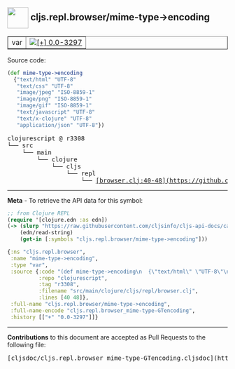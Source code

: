 ## <img width="48px" valign="middle" src="http://i.imgur.com/Hi20huC.png"> cljs.repl.browser/mime-type->encoding

 <table border="1">
<tr>

<td>var</td>
<td><a href="https://github.com/cljsinfo/cljs-api-docs/tree/0.0-3297"><img valign="middle" alt="[+] 0.0-3297" src="https://img.shields.io/badge/+-0.0--3297-lightgrey.svg"></a> </td>
</tr>
</table>






Source code:

```clj
(def mime-type->encoding
  {"text/html" "UTF-8"
   "text/css" "UTF-8"
   "image/jpeg" "ISO-8859-1"
   "image/png" "ISO-8859-1"
   "image/gif" "ISO-8859-1"
   "text/javascript" "UTF-8"
   "text/x-clojure" "UTF-8"
   "application/json" "UTF-8"})
```

 <pre>
clojurescript @ r3308
└── src
    └── main
        └── clojure
            └── cljs
                └── repl
                    └── <ins>[browser.clj:40-48](https://github.com/clojure/clojurescript/blob/r3308/src/main/clojure/cljs/repl/browser.clj#L40-L48)</ins>
</pre>


---

__Meta__ - To retrieve the API data for this symbol:

```clj
;; from Clojure REPL
(require '[clojure.edn :as edn])
(-> (slurp "https://raw.githubusercontent.com/cljsinfo/cljs-api-docs/catalog/cljs-api.edn")
    (edn/read-string)
    (get-in [:symbols "cljs.repl.browser/mime-type->encoding"]))
```

```clj
{:ns "cljs.repl.browser",
 :name "mime-type->encoding",
 :type "var",
 :source {:code "(def mime-type->encoding\n  {\"text/html\" \"UTF-8\"\n   \"text/css\" \"UTF-8\"\n   \"image/jpeg\" \"ISO-8859-1\"\n   \"image/png\" \"ISO-8859-1\"\n   \"image/gif\" \"ISO-8859-1\"\n   \"text/javascript\" \"UTF-8\"\n   \"text/x-clojure\" \"UTF-8\"\n   \"application/json\" \"UTF-8\"})",
          :repo "clojurescript",
          :tag "r3308",
          :filename "src/main/clojure/cljs/repl/browser.clj",
          :lines [40 48]},
 :full-name "cljs.repl.browser/mime-type->encoding",
 :full-name-encode "cljs.repl.browser_mime-type-GTencoding",
 :history [["+" "0.0-3297"]]}

```

---

__Contributions__ to this document are accepted as Pull Requests to the following file:

 <pre>
[cljsdoc/cljs.repl.browser_mime-type-GTencoding.cljsdoc](https://github.com/cljsinfo/cljs-api-docs/blob/master/cljsdoc/cljs.repl.browser_mime-type-GTencoding.cljsdoc)
</pre>

